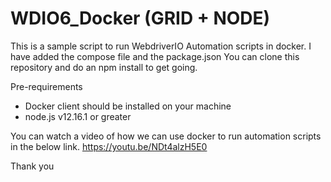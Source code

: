 # WDIO6_Docker (GRID + NODE)

This is a sample script to run WebdriverIO Automation scripts in docker.
I have added the compose file and the package.json 
You can clone this repository and do an npm install to get going.

Pre-requirements
- Docker client should be installed on your machine
- node.js v12.16.1 or greater

You can watch a video of how we can use docker to run automation scripts in the below link.
https://youtu.be/NDt4alzH5E0

Thank you
